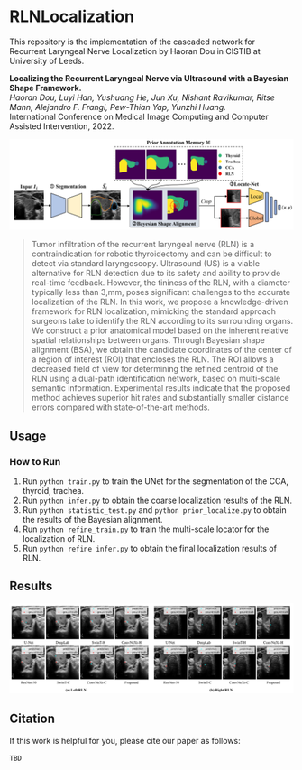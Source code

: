 # RLNLocalization
This repository is the implementation of the cascaded network for Recurrent Laryngeal Nerve Localization by Haoran Dou in CISTIB at University of Leeds.

**Localizing the Recurrent Laryngeal Nerve via Ultrasound with a Bayesian Shape Framework.**  
*Haoran Dou, Luyi Han, Yushuang He, Jun Xu, Nishant Ravikumar, Ritse Mann, Alejandro F. Frangi, Pew-Thian Yap, Yunzhi Huang.*  
International Conference on Medical Image Computing and Computer Assisted Intervention, 2022.

![framework](framework.png)
> Tumor infiltration of the recurrent laryngeal nerve (RLN) is a contraindication for robotic thyroidectomy and can be difficult to detect via standard laryngoscopy. Ultrasound (US) is a viable alternative for RLN detection due to its safety and ability to provide real-time feedback. However, the tininess of the RLN, with a diameter typically less than 3,mm, poses significant challenges to the accurate localization of the RLN. In this work, we propose a knowledge-driven framework for RLN localization, mimicking the standard approach surgeons take to identify the RLN according to its surrounding organs. We construct a prior anatomical model based on the inherent relative spatial relationships between organs. Through Bayesian shape alignment (BSA), we obtain the candidate coordinates of the center of a region of interest (ROI) that encloses the RLN. The ROI allows a decreased field of view for determining the refined centroid of the RLN using a dual-path identification network, based on multi-scale semantic information. Experimental results indicate that the proposed method achieves superior hit rates and substantially smaller distance errors compared with state-of-the-art methods. 

## Usage

### How to Run
1. Run `python train.py` to train the UNet for the segmentation of the CCA, thyroid, trachea.
2. Run `python infer.py` to obtain the coarse localization results of the RLN.
3. Run `python statistic_test.py` and `python prior_localize.py` to obtain the results of the Bayesian alignment.
4. Run `python refine_train.py` to train the multi-scale locator for the localization of RLN.
5. Run `python refine infer.py` to obtain the final localization results of RLN.

## Results
![Results](Result_h.png)

## Citation
If this work is helpful for you, please cite our paper as follows:
```
TBD
```
